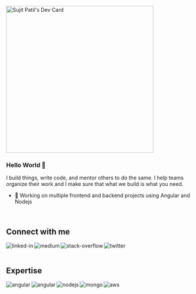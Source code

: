 <a href="https://app.daily.dev/sujitpatil72"><img src="https://api.daily.dev/devcards/3229e1dab106432ca814326c813f388d.png?r=0dc" width="400" alt="Sujit Patil's Dev Card"/></a>
### Hello World 👋
I build things, write code, and mentor others to do the same. I help teams organize their work and I make sure that what we build is what you need.
- 🔭 Working on multiple frontend and backend projects using Angular and Nodejs

<br>

## Connect with me

[<img align="left" alt="linked-in" src="https://img.shields.io/badge/linkedin-%230077B5.svg?&style=for-the-badge&logo=linkedin&logoColor=white" />](https://www.linkedin.com/in/sujit-patil-47468a130)
[<img align="left" alt="medium" src="https://img.shields.io/badge/medium-%2312100E.svg?&style=for-the-badge&logo=medium&logoColor=white" />](https://sujit-patil.medium.com/)
[<img align="left" alt="stack-overflow" src="https://img.shields.io/badge/stack%20overflow-FE7A16?logo=stack-overflow&logoColor=white&style=for-the-badge" />](https://stackoverflow.com/users/8169844/sujit-patil)
[<img align="left" alt="twitter" src="https://img.shields.io/badge/twitter-%231DA1F2.svg?&style=for-the-badge&logo=twitter&logoColor=white" />](https://twitter.com/SUJITPA25205332)
<br>
<br>
## Expertise
<img align="left" alt="angular" src="https://img.shields.io/badge/JavaScript-F7DF1E?style=for-the-badge&logo=javascript&logoColor=black" />
<img align="left" alt="angular" src="https://img.shields.io/badge/Angular-DD0031?style=for-the-badge&logo=angular&logoColor=white" />
<img align="left" alt="nodejs" src="https://img.shields.io/badge/node.js%20-%2343853D.svg?&style=for-the-badge&logo=node.js&logoColor=white" />
<img align="left" alt="mongo" src="https://img.shields.io/badge/MongoDB-4EA94B?style=for-the-badge&logo=mongodb&logoColor=white" />
<img align="left" alt="aws" src="https://img.shields.io/badge/Amazon%20AWS-%23232F3E?logo=amazon-aws&logoColor=white&style=for-the-badge" />

<br>
<br>
